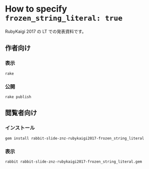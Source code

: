# How to specify `frozen_string_literal: true`

RubyKaigi 2017 の LT での発表資料です。

## 作者向け

### 表示

    rake

### 公開

    rake publish

## 閲覧者向け

### インストール

    gem install rabbit-slide-znz-rubykaigi2017-frozen_string_literal

### 表示

    rabbit rabbit-slide-znz-rubykaigi2017-frozen_string_literal.gem
